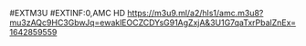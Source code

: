 #EXTM3U 
#EXTINF:0,AMC HD 
https://m3u9.ml/a2/hls1/amc.m3u8?mu3zAQc9HC3GbwJq=ewaklEOCZCDYsG91AgZxjA&3U1G7qaTxrPbalZnEx=1642859559
